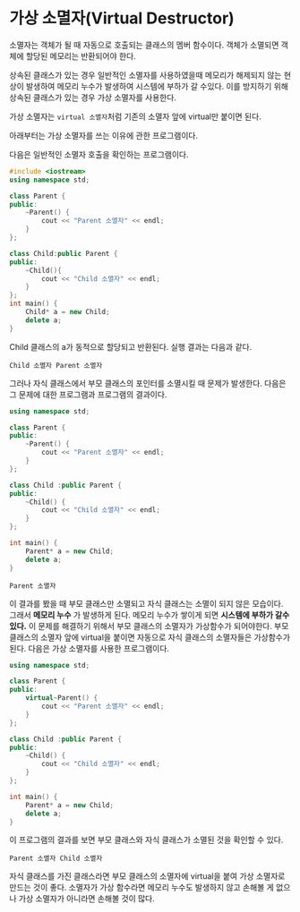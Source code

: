  # 가상 소멸자(Virtual Destructor)
 
 소멸자는 객체가 될 때 자동으로 호출되는 클래스의 멤버 함수이다. 객체가 소멸되면 객체에 할당된 메모리는 반환되어야 한다.
 
상속된 클래스가 있는 경우 일반적인 소멸자를 사용하였을때 메모리가 해제되지 않는 현상이 발생하여 메모리 누수가 발생하여 시스템에 부하가 갈 수있다. 
이를 방지하기 위해 상속된 클래스가 있는 경우 가상 소멸자를 사용한다.

가상 소멸자는 ``virtual 소멸자``처럼 기존의 소멸자 앞에 virtual만 붙이면 된다.

 아래부터는 가상 소멸자를 쓰는 이유에 관한 프로그램이다.

다음은 일반적인 소멸자 호출을 확인하는 프로그램이다.

```cpp
#include <iostream>
using namespace std;

class Parent {
public:
	~Parent() {
		cout << "Parent 소멸자" << endl;
	}
};

class Child:public Parent {
public:
	~Child(){
		cout << "Child 소멸자" << endl;
	}
};
int main() {
	Child* a = new Child;
	delete a;
}
```
Child 클래스의 a가 동적으로 할당되고 반환된다. 실행 결과는 다음과 같다.

`` Child 소멸자
Parent 소멸자 ``

그러나 자식 클래스에서 부모 클래스의 포인터를 소멸시킬 때 문제가 발생한다.
다음은 그 문제에 대한 프로그램과 프로그램의 결과이다.

```cpp #include <iostream>
using namespace std;

class Parent {
public:
	~Parent() {
		cout << "Parent 소멸자" << endl;
	}
};

class Child :public Parent {
public:
	~Child() {
		cout << "Child 소멸자" << endl;
	}
};

int main() {
	Parent* a = new Child;
	delete a;
}
```

`` Parent 소멸자 ``

이 결과를 봤을 때 부모 클래스만 소멸되고 자식 클래스는 소멸이 되지 않은 모습이다. 그래서 **메모리 누수** 가 발생하게 된다. 메모리 누수가 쌓이게 되면 **시스템에 부하가 갈수 있다.** 이 문제를 해결하기 위해서 부모 클래스의 소멸자가 가상함수가 되어야한다. 부모 클래스의 소멸자 앞에 virtual을 붙이면 자동으로 자식 클래스의 소멸자들은 가상함수가 된다.
다음은 가상 소멸자를 사용한 프로그램이다.
```cpp #include <iostream>
using namespace std;

class Parent {
public:
	virtual~Parent() {
		cout << "Parent 소멸자" << endl;
	}
};

class Child :public Parent {
public:
	~Child() {
		cout << "Child 소멸자" << endl;
	}
};

int main() {
	Parent* a = new Child;
	delete a;
}
```
이 프로그램의 결과를 보면 부모 클래스와 자식 클래스가 소멸된 것을 확인할 수 있다.

`` Parent 소멸자
Child 소멸자 ``

자식 클래스를 가진 클래스라면 부모 클래스의 소멸자에 virtual을 붙여 가상 소멸자로 만드는 것이 좋다. 소멸자가 가상 함수라면 메모리 누수도 발생하지 않고 손해볼 게 없으나 가상 소멸자가 아니라면 손해볼 것이 많다.  
